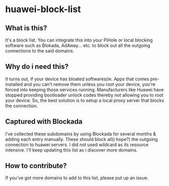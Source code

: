 # huawei-block-list

## What is this? 
It's a block list. You can integrate this into your PiHole or local blocking software such as Blokada, AdAway... etc. to block out all the outgoing connections to the said domains.

## Why do i need this?
It turns out, if your device has bloated softwares(ie. Apps that comes pre-installed and you can't remove them unless you root your device, you're forced into keeping those services running. Manufacturers like Huawei have stopped providing bootloader unlock codes thereby not allowing you to root your device. So, the best solution is to setup a local proxy server that blocks the connection. 

## Captured with Blockada

I've collected these subdomains by using Blockada for several months & adding each entry manually. These should block all(i hope?) the outgoing connection to huawei servers. I did not used wildcard as its resource intensive. I'll keep updating this list as i discover more domains.

## How to contribute?

If you've got more domains to add to this list, please put up an issue. 
